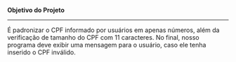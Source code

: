 <b>Objetivo do Projeto</b>
<hr>

É padronizar o CPF informado por usuários em apenas números, além da verificação de tamanho do CPF com 11 caracteres.
No final, nosso programa deve exibir uma mensagem para o usuário, caso ele tenha inserido o CPF inválido.
